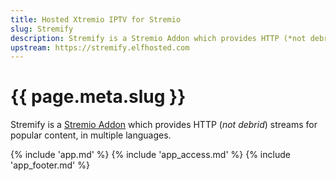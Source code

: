 ```yaml
---
title: Hosted Xtremio IPTV for Stremio
slug: Stremify
description: Stremify is a Stremio Addon which provides HTTP (*not debrid*) streams for popular content, in multiple languages.
upstream: https://stremify.elfhosted.com
---
```


# {{ page.meta.slug }}

Stremify is a [Stremio Addon](/stremio-addons/) which provides HTTP (*not debrid*) streams for popular content, in multiple languages.

{% include 'app.md' %}
{% include 'app_access.md' %}
{% include 'app_footer.md' %}